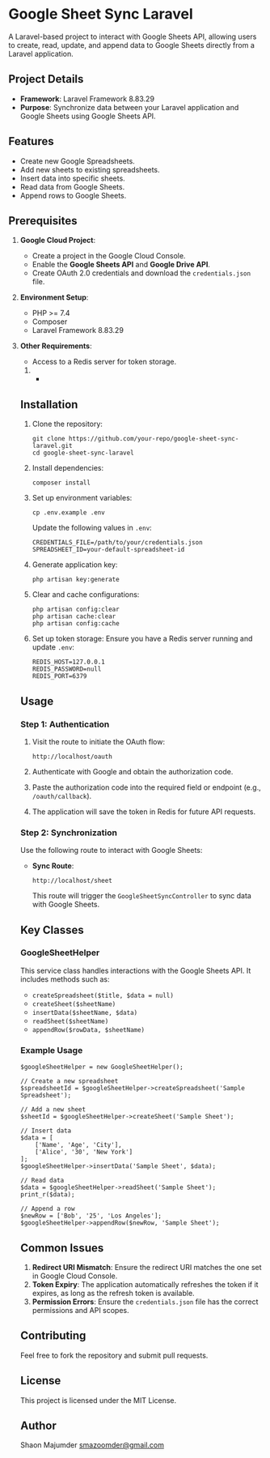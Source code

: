 # Google Sheet Sync Laravel

A Laravel-based project to interact with Google Sheets API, allowing users to create, read, update, and append data to Google Sheets directly from a Laravel application.



## Project Details

- **Framework**: Laravel Framework 8.83.29
- **Purpose**: Synchronize data between your Laravel application and Google Sheets using Google Sheets API.

## Features

- Create new Google Spreadsheets.
- Add new sheets to existing spreadsheets.
- Insert data into specific sheets.
- Read data from Google Sheets.
- Append rows to Google Sheets.

## Prerequisites

1. **Google Cloud Project**:

   - Create a project in the Google Cloud Console.
   - Enable the **Google Sheets API** and **Google Drive API**.
   - Create OAuth 2.0 credentials and download the `credentials.json` file.

2. **Environment Setup**:

   - PHP >= 7.4
   - Composer
   - Laravel Framework 8.83.29

3. **Other Requirements**:

   - Access to a Redis server for token storage.

   1. - 

   ## Installation

   1. Clone the repository:

      ```
      git clone https://github.com/your-repo/google-sheet-sync-laravel.git
      cd google-sheet-sync-laravel
      ```

   2. Install dependencies:

      ```
      composer install
      ```

   3. Set up environment variables:

      ```
      cp .env.example .env
      ```

      Update the following values in `.env`:

      ```
      CREDENTIALS_FILE=/path/to/your/credentials.json
      SPREADSHEET_ID=your-default-spreadsheet-id
      ```

   4. Generate application key:

      ```
      php artisan key:generate
      ```

   5. Clear and cache configurations:

      ```
      php artisan config:clear
      php artisan cache:clear
      php artisan config:cache
      ```

   6. Set up token storage: Ensure you have a Redis server running and update `.env`:

      ```
      REDIS_HOST=127.0.0.1
      REDIS_PASSWORD=null
      REDIS_PORT=6379
      ```

   ## Usage

   ### Step 1: Authentication

   1. Visit the route to initiate the OAuth flow:

      ```
      http://localhost/oauth
      ```

   2. Authenticate with Google and obtain the authorization code.

   3. Paste the authorization code into the required field or endpoint (e.g., `/oauth/callback`).

   4. The application will save the token in Redis for future API requests.

   ### Step 2: Synchronization

   Use the following route to interact with Google Sheets:

   - **Sync Route**:

     ```
     http://localhost/sheet
     ```

     This route will trigger the `GoogleSheetSyncController` to sync data with Google Sheets.

   ## Key Classes

   ### GoogleSheetHelper

   This service class handles interactions with the Google Sheets API. It includes methods such as:

   - `createSpreadsheet($title, $data = null)`
   - `createSheet($sheetName)`
   - `insertData($sheetName, $data)`
   - `readSheet($sheetName)`
   - `appendRow($rowData, $sheetName)`

   ### Example Usage

   ```
   $googleSheetHelper = new GoogleSheetHelper();
   
   // Create a new spreadsheet
   $spreadsheetId = $googleSheetHelper->createSpreadsheet('Sample Spreadsheet');
   
   // Add a new sheet
   $sheetId = $googleSheetHelper->createSheet('Sample Sheet');
   
   // Insert data
   $data = [
       ['Name', 'Age', 'City'],
       ['Alice', '30', 'New York']
   ];
   $googleSheetHelper->insertData('Sample Sheet', $data);
   
   // Read data
   $data = $googleSheetHelper->readSheet('Sample Sheet');
   print_r($data);
   
   // Append a row
   $newRow = ['Bob', '25', 'Los Angeles'];
   $googleSheetHelper->appendRow($newRow, 'Sample Sheet');
   ```

   ## Common Issues

   1. **Redirect URI Mismatch**: Ensure the redirect URI matches the one set in Google Cloud Console.
   2. **Token Expiry**: The application automatically refreshes the token if it expires, as long as the refresh token is available.
   3. **Permission Errors**: Ensure the `credentials.json` file has the correct permissions and API scopes.

   ## Contributing

   Feel free to fork the repository and submit pull requests.

   ## License

   This project is licensed under the MIT License.

   ## Author

   Shaon Majumder
   smazoomder@gmail.com
